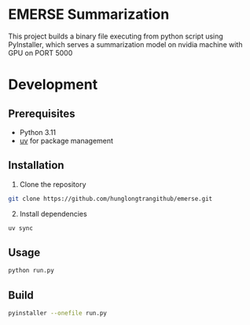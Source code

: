 # EMERSE Summarization
This project builds a binary file executing from python script using PyInstaller, which serves a summarization model on nvidia machine with GPU on PORT 5000

# Development
## Prerequisites
- Python 3.11
- [uv](https://github.com/astral-sh/uv) for package management

## Installation
1. Clone the repository
```bash
git clone https://github.com/hunglongtrangithub/emerse.git
```
2. Install dependencies
```bash
uv sync
```

## Usage
```bash
python run.py
```

## Build
```bash
pyinstaller --onefile run.py
```
